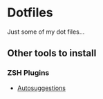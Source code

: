 # Dotfiles

Just some of my dot files...

## Other tools to install

### ZSH Plugins

* [Autosuggestions](https://github.com/zsh-users/zsh-autosuggestions#oh-my-zsh)